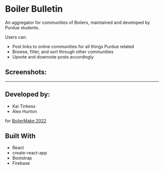 # Boiler Bulletin

An aggregator for communities of Boilers, maintained and developed by Purdue students.

Users can:

- Post links to online communities for all things Purdue related
- Browse, filter, and sort through other communities
- Upvote and downvote posts accordingly

## Screenshots:

* * *
## Developed by:

- Kai Tinkess
- Alex Hunton

for [BoilerMake 2022](https://boilermake.org/)

## Built With

- React 
- create-react-app
- Bootstrap
- Firebase